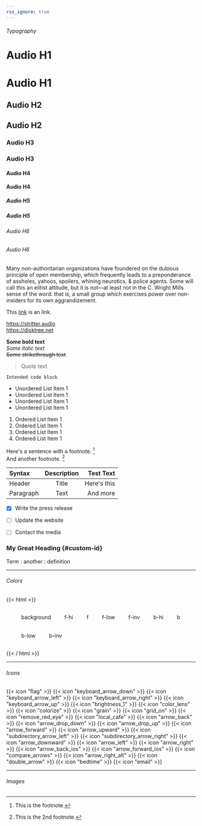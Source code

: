 ```yaml
---
rss_ignore: true
---
```

###### Typography
# Audio H1
# Audio H1
## Audio H2
## Audio H2
### Audio H3
### Audio H3
#### Audio H4
#### Audio H4
##### Audio H5
##### Audio H5
###### Audio H6
###### Audio H6

Many non-authoritarian organizations have foundered on the dubious principle of open membership, which frequently leads to a preponderance of assholes, yahoos, spoilers, whining neurotics, & police agents. Some will call this an elitist attitude, but it is not—at least not in the C. Wright Mills sense of the word: that is, a small group which exercises power over non-insiders for its own aggrandizement.

This [link](https://disktree.net) is an link.

https://stritter.audio   
https://disktree.net

**Some bold text**  
*Some italic text*  
~~Some strikethrough text~~  

> Quote text

    Intended code block


- Unordered List Item 1
- Unordered List Item 1
- Unordered List Item 1
- Unordered List Item 1

1. Ordered List Item 1
2. Ordered List Item 1
3. Ordered List Item 1
4. Ordered List Item 1

Here's a sentence with a footnote. [^1]  
And another footnote. [^2]

[^1]: This is the footnote.
[^2]: This is the 2nd footnote.


| Syntax      | Description | Test Text     |
| :---        |    :----:   |          ---: |
| Header      | Title       | Here's this   |
| Paragraph   | Text        | And more      |


- [x] Write the press release
- [ ] Update the website
- [ ] Contact the media


### My Great Heading {#custom-id}


Term
: another
: definition

---
###### Colors
{{< html >}}
<style>
ol.theme {
}
ol.theme > li.color {
    display: inline-block;
    padding: 1rem;
    background: red;
}
</style>
<ol class="theme">
    <li class="color" style="background:var(--background);">background</li>
    <li class="color" style="background:var(--f_high);">f-hi</li>
    <li class="color" style="background:var(--f_med);">f</li>
    <li class="color" style="background:var(--f_low);">f-low</li>
    <li class="color" style="background:var(--f_inv);">f-inv</li>
    <li class="color" style="background:var(--b_high);">b-hi</li>
    <li class="color" style="background:var(--b_med);">b</li>
    <li class="color" style="background:var(--b_low);">b-low</li>
    <li class="color" style="background:var(--b_inv);">b-inv</li>
</ol>
{{< / html >}}

---
###### Icons
{{< icon "flag" >}}
{{< icon "keyboard_arrow_down" >}}
{{< icon "keyboard_arrow_left" >}}
{{< icon "keyboard_arrow_right" >}}
{{< icon "keyboard_arrow_up" >}}
{{< icon "brightness_1" >}}
{{< icon "color_lens" >}}
{{< icon "colorize" >}}
{{< icon "grain" >}}
{{< icon "grid_on" >}}
{{< icon "remove_red_eye" >}}
{{< icon "local_cafe" >}}
{{< icon "arrow_back" >}}
{{< icon "arrow_drop_down" >}}
{{< icon "arrow_drop_up" >}}
{{< icon "arrow_forward" >}}
{{< icon "arrow_upward" >}}
{{< icon "subdirectory_arrow_left" >}}
{{< icon "subdirectory_arrow_right" >}}
{{< icon "arrow_downward" >}}
{{< icon "arrow_left" >}}
{{< icon "arrow_right" >}}
{{< icon "arrow_back_ios" >}}
{{< icon "arrow_forward_ios" >}}
{{< icon "compare_arrows" >}}
{{< icon "arrow_right_alt" >}}
{{< icon "double_arrow" >}}
{{< icon "bedtime" >}}
{{< icon "email" >}}

---
###### Images
<!-- ![alt text](image.jpg) -->



